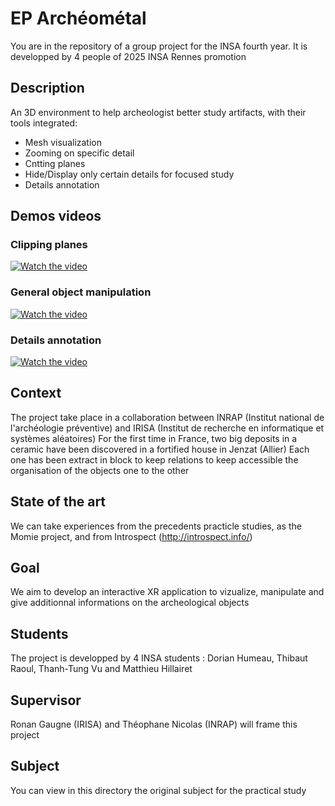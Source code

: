 # EP Archéométal
You are in the repository of a group project for the INSA fourth year. It is developped by 4 people of 2025 INSA Rennes promotion
## Description
 An 3D environment to help archeologist better study artifacts, with their tools integrated:
 + Mesh visualization
 + Zooming on specific detail
 + Cntting planes
 + Hide/Display only certain details for focused study
 + Details annotation
## Demos videos
### Clipping planes
[![Watch the video](demos/archeo_bg1.png)](demos/Demo-Clipping2.mp4)
### General object manipulation
[![Watch the video](demos/archeo_bg3.PNG)](demos/Demo-General-Short.mp4)
### Details annotation
[![Watch the video](demos/2.png)](demos/demo_metadata.mp4)
## Context
The project take place in a collaboration between INRAP (Institut national de l'archéologie préventive) and IRISA (Institut de recherche en
informatique et systèmes aléatoires) 
For the first time in France, two big deposits in a ceramic have been discovered in a fortified house in Jenzat (Allier) Each one has been 
extract in block to keep relations to keep accessible the organisation of the objects one to the other
## State of the art
We can take experiences from the precedents practicle studies, as the Momie project, and from Introspect (http://introspect.info/)
## Goal
We aim to develop an interactive XR application to vizualize, manipulate and give additionnal informations on the archeological objects
## Students
The project is developped by 4 INSA students : Dorian Humeau, Thibaut Raoul, Thanh-Tung Vu and Matthieu Hillairet
## Supervisor
Ronan Gaugne (IRISA) and Théophane Nicolas (INRAP) will frame this project
## Subject
You can view in this directory the original subject for the practical study
